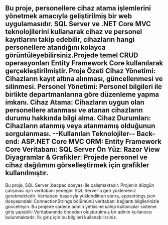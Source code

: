 Bu proje, personellere cihaz atama işlemlerini yönetmek amacıyla geliştirilmiş bir web uygulamasıdır. SQL Server ve .NET Core MVC teknolojilerini kullanarak cihaz ve personel kayıtlarını takip edebilir, cihazların hangi personellere atandığını kolayca görüntüleyebilirsiniz.Projede temel CRUD operasyonları Entity Framework Core kullanılarak gerçekleştirilmiştir.
Proje Özeti
Cihaz Yönetimi: Cihazların kayıt altına alınması, güncellenmesi ve silinmesi.
Personel Yönetimi: Personel bilgileri ile birlikte departmanlarına göre düzenleme yapma imkanı.
Cihaz Atama: Cihazların uygun olan personellere atanması ve atanan cihazların durumu hakkında bilgi alma.
Cihaz Durumları: Cihazların atanmış veya atanmamış olduğunun sorgulanması.
--Kullanılan Teknolojiler--
Back-end: ASP.NET Core MVC
ORM: Entity Framework Core
Veritabanı: SQL Server
Ön Yüz: Razor View
Diyagramlar & Grafikler: Projede personel ve cihaz dağılımını görselleştirmek için grafikler kullanılmıştır.
----------------------------------------------------------------------------------------------------------------------------------
Bu proje, SQL Server .bacpac dosyası ile çalışmaktadır. Projenin düzgün çalışması için veritabanı yedeğini SQL Server'a geri yüklemeniz gerekmektedir.
Veritabanı başarıyla yüklendikten sonra, appsettings.json dosyasındaki ConnectionStrings bölümünü veritabanı bağlantı bilgilerinizle güncelleyin.
Bu projede sadece admin yetkisine sahip kullanıcılar sisteme giriş yapabilir.Veritabanında önceden oluşturulmuş bir admin kullanıcısı bulunmaktadır. İlk giriş için bu bilgileri kullanabilirsiniz.
